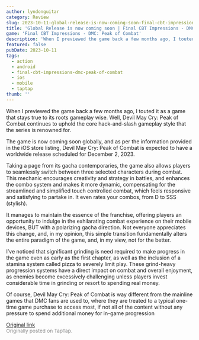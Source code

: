 ```yaml
---
author: lyndonguitar
category: Review
slug: 2023-10-11-global-release-is-now-coming-soon-final-cbt-impressions-dmc-peak-of-combat
title: 'Global Release is now coming soon | Final CBT Impressions - DMC: Peak of Combat'
game: 'Final CBT Impressions - DMC: Peak of Combat'
description: 'When I previewed the game back a few months ago, I touted it as a game that stays true to its roots gameplay wise. Well, Devil May Cry: Peak of Combat continues to uphold the core hack-and-slash gameplay style that the series is renowned for.'
featured: false
pubDate: 2023-10-11
tags:
  - action
  - android
  - final-cbt-impressions-dmc-peak-of-combat
  - ios
  - mobile
  - taptap
thumb: ''
---
```


When I previewed the game back a few months ago, I touted it as a game that stays true to its roots gameplay wise. Well, Devil May Cry: Peak of Combat continues to uphold the core hack-and-slash gameplay style that the series is renowned for.

The game is now coming soon globally, and as per the information provided in the iOS store listing, Devil May Cry: Peak of Combat is expected to have a worldwide release scheduled for December 2, 2023.

Taking a page from its gacha contemporaries, the game also allows players to seamlessly switch between three selected characters during combat. This mechanic encourages creativity and strategy in battles, and enhances the combo system and makes it more dynamic, compensating for the streamlined and simplified touch controlled combat, which feels responsive and satisfying to partake in. It even rates your combos, from D to SSS (stylish).

It manages to maintain the essence of the franchise, offering players an opportunity to indulge in the exhilarating combat experience on their mobile devices,  BUT with a polarizing gacha direction. Not everyone appreciates this change, and, in my opinion, this simple transition fundamentally alters the entire paradigm of the game, and, in my view, not for the better.

I’ve noticed that significant grinding is need required to make progress in the game even as early as the first chapter, as well as the inclusion of a stamina system called pizza to severely limit play. These grind-heavy progression systems have a direct impact on combat and overall enjoyment, as enemies become excessively challenging unless players invest considerable time in grinding or resort to spending real money.

Of course, Devil May Cry: Peak of Combat is way different from the mainline games that DMC fans are used to, where they are treated to a typical one-time game purchase to access most, if not all of the content without any pressure to spend additional money for in-game progression

[Original link](https://www.taptap.io/post/6411862)<br><span style="font-size: 0.95em; color: #888;">Originally posted on TapTap.</span>